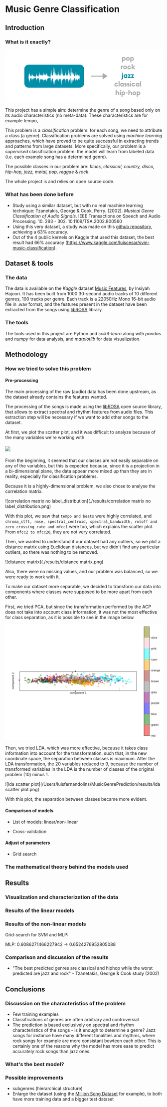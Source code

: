 # Music Genre Classification

## Introduction

### What is it exactly?

![](img/intro.png)

This project has a simple aim: determine the genre of a song based only on its audio characteristics (no meta-data). These characteristics are for example tempo, 

This problem is a *classification* problem: for each song, we need to attribute a class (a genre). Classification problems are solved using *machine learning* approaches, which have proved to be quite successful in extracting trends and patterns from large datasets. More specifically, our problem is a *supervised* classification problem: the model will learn from labeled data (i.e. each example song has a determined genre).

The possible classes in our problem are: *blues, classical, country, disco, hip-hop, jazz, metal, pop, reggae* & *rock*.

The whole project is and relies on open source code.

### What has been done before

- Study using a similar dataset, but with no real machine learning technique: Tzanetakis, George & Cook, Perry. (2002). *Musical Genre Classification of Audio Signals*. IEEE Transactions on Speech and Audio Processing. 10. 293 - 302. 10.1109/TSA.2002.800560
- Using this very dataset, a study was made on this [github repository](https://github.com/Insiyaa/Music-Tagging), achieving a 63% accuracy.
- Out of the 4 public kernels on Kaggle that used this dataset, the best result had 66% accuracy (https://www.kaggle.com/luiscesar/svm-music-classification). 
  

## Dataset & tools

### The data

The data is available on the *Kaggle* dataset [Music Features](https://www.kaggle.com/insiyeah/musicfeatures), by Insiyah Hajoori. It has been built from 1000 30-second audio tracks of 10 different genres, 100 tracks per genre. Each track is a 22050Hz Mono 16-bit audio file in .wav format, and the features present in the dataset have been extracted from the songs using [libROSA](https://librosa.github.io/librosa/) library.

### The tools

The tools used in this project are Python and *scikit-learn* along with *pandas* and *numpy* for data analysis, and *matplotlib* for data visualization. 

## Methodology

### How we tried to solve this problem

#### Pre-processing

The main processing of the raw (audio) data has been done upstream, as the dataset already contains the features wanted. 

The processing of the songs is made using the [libROSA](https://librosa.github.io/librosa/) open source library, that allows to extract spectral and rhythm features from audio files. This extraction step will be necessary if we want to add other songs to the dataset.

At first, we plot the scatter plot, and it was difficult to analyze because of the many variables we're working with. 

#### ![](./results/scatter_plot_original.png)

From the beginning, it seemed that our classes are not easily separable on any of the variables, but this is expected because, since it is a projection in a bi-dimensional plane, the data appear more mixed up than they are in reality, especially for classification problems. 

Because it is a highly-dimensional problem, we also chose to analyse the correlation matrix.

![correlation matrix no label_distribution](./results/correlation matrix no label_distribution.png)

With this plot, we saw that `tempo and beats` were highly correlated, and `chroma_stft, rmse, spectral_centroid, spectral_bandwidth, roloff and zero_crossing_rate and mfcc1`  were too, which explains the scatter plot. From `mfcc2 to mfcc20`, they are not very correlated.



Then, we wanted to understand if our dataset had any outliers, so we plot a distance matrix using Euclidean distances, but we didn't find any particular outliers, so there was nothing to be removed.

![distance matrix](./results/distance matrix.png)

Also, there were no missing values, and our problem was balanced, so we were ready to work with it.

To make our dataset more separable, we decided to transform our data into components where classes were supposed to be more apart from each other.

First, we tried PCA, but since the transformation performed by the ACP does not take into account class information, it was not the most effective for class separation, as it is possible to see in the image below.

![pca](./results/pca.png)

Then, we tried LDA, which was more effective, because it takes class information into account for the transformation, such that, in the new coordinate space, the separation between classes is maximum. After the LDA transformation, the 20 variables reduced to 9, because the number of transformed variables in the LDA is the number of classes of the original problem (10) minus 1.


![lda scatter plot](/Users/luisfernandolins/MusicGenrePrediction/results/lda scatter plot.png)



With this plot, the separation between classes became more evident.



#### Comparison of models

- List of models: linear/non-linear

  

- Cross-validation

  

#### Adjust of parameters

- Grid search
  

### The mathematical theory behind the models used



## Results

### Visualization and characterization of the data



### Results of the linear models



### Results of the non-linear models

Grid-search for SVM and MLP:

MLP:  0.6086271466227942 -> 0.6524276952805088

### Comparison and discussion of the results

- "The best predicted genres are classical and hiphop while the worst predicted are jazz and rock" - Tzanetakis, George & Cook study (2002)

## Conclusions

### Discussion on the characteristics of the problem

- Few training examples
- Classifications of genres are often arbitrary and controversial
- The prediction is based exclusively on spectral and rhythm characteristics of the songs - is it enough to determine a genre? Jazz songs for instance have many different tonalities and rhythms, where rock songs for example are more consistant bewteen each other. This is certainly one of the reasons why the model has more ease to predict accurately rock songs than jazz ones.

### What's the best model?



### Possible improvements

- subgenres (hierarchical structure)
- Enlarge the dataset (using the [Million Song Dataset](http://millionsongdataset.com) for example), to both have more training data and a bigger test dataset